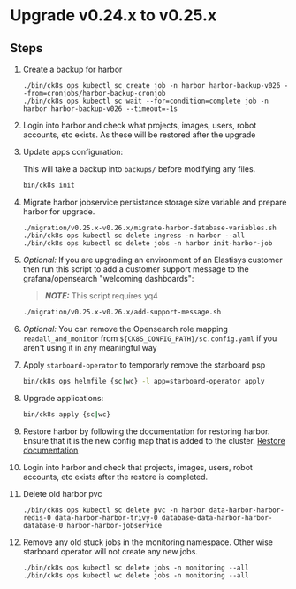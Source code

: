 # Upgrade v0.24.x to v0.25.x

## Steps

1. Create a backup for harbor

    ```
    ./bin/ck8s ops kubectl sc create job -n harbor harbor-backup-v026 --from=cronjobs/harbor-backup-cronjob
    ./bin/ck8s ops kubectl sc wait --for=condition=complete job -n harbor harbor-backup-v026 --timeout=-1s
    ```

1. Login into harbor and check what projects, images, users, robot accounts, etc exists. As these will be restored after the upgrade

1. Update apps configuration:

    This will take a backup into `backups/` before modifying any files.

    ```bash
    bin/ck8s init
    ```

1. Migrate harbor jobservice persistance storage size variable and prepare harbor for upgrade.

    ```
    ./migration/v0.25.x-v0.26.x/migrate-harbor-database-variables.sh
    ./bin/ck8s ops kubectl sc delete ingress -n harbor --all
    ./bin/ck8s ops kubectl sc delete jobs -n harbor init-harbor-job
    ```

1. *Optional:* If you are upgrading an environment of an Elastisys customer then run this script to add a customer support message to the grafana/opensearch "welcoming dashboards":

    > **_NOTE:_** This script requires yq4
    ```bash
    ./migration/v0.25.x-v0.26.x/add-support-message.sh
    ```

1. *Optional:* You can remove the Opensearch role mapping `readall_and_monitor` from `${CK8S_CONFIG_PATH}/sc.config.yaml` if you aren't using it in any meaningful way

1. Apply `starboard-operator` to temporarly remove the starboard psp

    ```bash
    bin/ck8s ops helmfile {sc|wc} -l app=starboard-operator apply
    ```

1. Upgrade applications:

    ```bash
    bin/ck8s apply {sc|wc}
    ```

1. Restore harbor by following the documentation for restoring harbor.
   Ensure that it is the new config map that is added to the cluster.
   [Restore documentation](../../scripts/restore/README.md)

1. Login into harbor and check that projects, images, users, robot accounts, etc exists after the restore is completed.

1. Delete old harbor pvc

    ```
    ./bin/ck8s ops kubectl sc delete pvc -n harbor data-harbor-harbor-redis-0 data-harbor-harbor-trivy-0 database-data-harbor-harbor-database-0 harbor-harbor-jobservice
    ```

1. Remove any old stuck jobs in the monitoring namespace. Other wise starboard operator will not create any new jobs.

    ```
    ./bin/ck8s ops kubectl sc delete jobs -n monitoring --all
    ./bin/ck8s ops kubectl wc delete jobs -n monitoring --all
    ```
